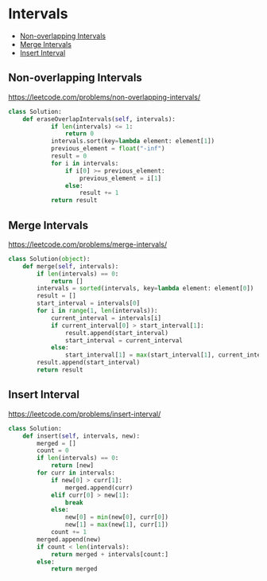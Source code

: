 # Intervals
+ [Non-overlapping Intervals](#Non-overlapping-Intervals)
+ [Merge Intervals](#Merge-Intervals)
+ [Insert Interval](#Insert-Interval)
## Non-overlapping Intervals
https://leetcode.com/problems/non-overlapping-intervals/
```python
class Solution:
    def eraseOverlapIntervals(self, intervals):
            if len(intervals) <= 1:
                return 0
            intervals.sort(key=lambda element: element[1])
            previous_element = float("-inf")
            result = 0
            for i in intervals:
                if i[0] >= previous_element:
                    previous_element = i[1]
                else:
                    result += 1
            return result

```
## Merge Intervals
https://leetcode.com/problems/merge-intervals/
```python
class Solution(object):
    def merge(self, intervals):
        if len(intervals) == 0:
            return []
        intervals = sorted(intervals, key=lambda element: element[0])
        result = []
        start_interval = intervals[0]
        for i in range(1, len(intervals)):
            current_interval = intervals[i]
            if current_interval[0] > start_interval[1]:
                result.append(start_interval)
                start_interval = current_interval
            else:
                start_interval[1] = max(start_interval[1], current_interval[1])
        result.append(start_interval)
        return result

```
## Insert Interval
https://leetcode.com/problems/insert-interval/
```python
class Solution:
    def insert(self, intervals, new):
        merged = []
        count = 0
        if len(intervals) == 0:
            return [new]
        for curr in intervals:
            if new[0] > curr[1]:
                merged.append(curr)
            elif curr[0] > new[1]:
                break
            else:
                new[0] = min(new[0], curr[0])
                new[1] = max(new[1], curr[1])
            count += 1
        merged.append(new)
        if count < len(intervals):
            return merged + intervals[count:]
        else:
            return merged

```
